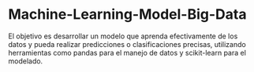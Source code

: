 # Machine-Learning-Model-Big-Data
El objetivo es desarrollar un modelo que aprenda efectivamente de los datos y pueda realizar predicciones o clasificaciones precisas, utilizando herramientas como pandas para el manejo de datos y scikit-learn para el modelado.
